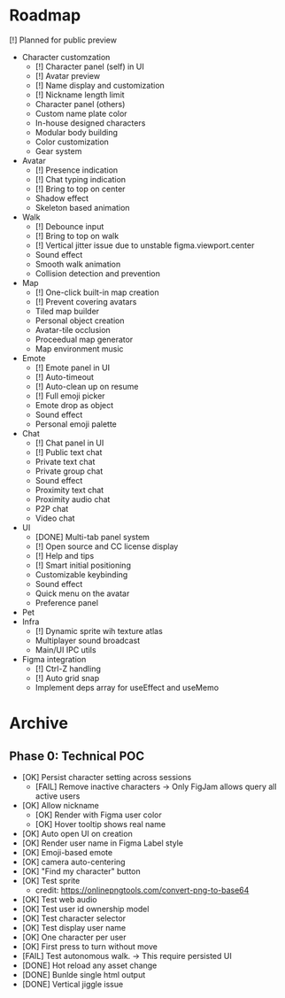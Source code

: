 # Roadmap

[!] Planned for public preview

- Character customzation
  - [!] Character panel (self) in UI
  - [!] Avatar preview
  - [!] Name display and customization
  - [!] Nickname length limit
  - Character panel (others)
  - Custom name plate color
  - In-house designed characters
  - Modular body building
  - Color customization
  - Gear system
- Avatar
  - [!] Presence indication
  - [!] Chat typing indication
  - [!] Bring to top on center
  - Shadow effect
  - Skeleton based animation
- Walk
  - [!] Debounce input
  - [!] Bring to top on walk
  - [!] Vertical jitter issue due to unstable figma.viewport.center
  - Sound effect
  - Smooth walk animation
  - Collision detection and prevention
- Map
  - [!] One-click built-in map creation
  - [!] Prevent covering avatars
  - Tiled map builder
  - Personal object creation
  - Avatar-tile occlusion
  - Proceedual map generator
  - Map environment music
- Emote
  - [!] Emote panel in UI
  - [!] Auto-timeout
  - [!] Auto-clean up on resume
  - [!] Full emoji picker
  - Emote drop as object
  - Sound effect
  - Personal emoji palette
- Chat
  - [!] Chat panel in UI
  - [!] Public text chat
  - Private text chat
  - Private group chat
  - Sound effect
  - Proximity text chat
  - Proximity audio chat
  - P2P chat
  - Video chat
- UI
  - [DONE] Multi-tab panel system
  - [!] Open source and CC license display
  - [!] Help and tips
  - [!] Smart initial positioning
  - Customizable keybinding
  - Sound effect
  - Quick menu on the avatar
  - Preference panel
- Pet
- Infra
  - [!] Dynamic sprite wih texture atlas
  - Multiplayer sound broadcast
  - Main/UI IPC utils
- Figma integration
  - [!] Ctrl-Z handling
  - [!] Auto grid snap
  - Implement deps array for useEffect and useMemo

# Archive

## Phase 0: Technical POC

- [OK] Persist character setting across sessions
  - [FAIL] Remove inactive characters -> Only FigJam allows query all active users
- [OK] Allow nickname
  - [OK] Render with Figma user color
  - [OK] Hover tooltip shows real name
- [OK] Auto open UI on creation
- [OK] Render user name in Figma Label style
- [OK] Emoji-based emote
- [OK] camera auto-centering
- [OK] "Find my character" button
- [OK] Test sprite
  - credit: https://onlinepngtools.com/convert-png-to-base64
- [OK] Test web audio
- [OK] Test user id ownership model
- [OK] Test character selector
- [OK] Test display user name
- [OK] One character per user
- [OK] First press to turn without move
- [FAIL] Test autonomous walk. -> This require persisted UI
- [DONE] Hot reload any asset change
- [DONE] Bunlde single html output
- [DONE] Vertical jiggle issue

